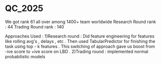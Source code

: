 # QC_2025

 We got rank 61 all over among 1400+ team worldwide 
 Research Round rank : 44 
 Trading Round rank : 140

 Approaches Used : 
 1)Research round : Did feature engineering for features like rolling avg's , delays , etc . Then used TabularPredictor for finishing the task using top - k features . This switching of approach gave us boost from -ive score to +ive score on LBD . 
 2)Trading round : implemented normal probabilistic models 
